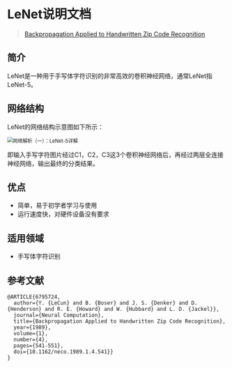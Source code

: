 # LeNet说明文档

> [Backpropagation Applied to Handwritten Zip Code Recognition](https://ieeexplore.ieee.org/document/6795724)

## 简介

LeNet是一种用于手写体字符识别的非常高效的卷积神经网络，通常LeNet指LeNet-5。

## 网络结构

LeNet的网络结构示意图如下所示：

<img src="http://cuijiahua.com/wp-content/uploads/2018/01/dl_3_4.jpg" alt="网络解析（一）：LeNet-5详解" style="zoom:80%;" />

即输入手写字符图片经过C1，C2，C3这3个卷积神经网络后，再经过两层全连接神经网络，输出最终的分类结果。

## 优点

- 简单，易于初学者学习与使用
- 运行速度快，对硬件设备没有要求

## 适用领域

- 手写体字符识别

## 参考文献

```
@ARTICLE{6795724,
  author={Y. {LeCun} and B. {Boser} and J. S. {Denker} and D. {Henderson} and R. E. {Howard} and W. {Hubbard} and L. D. {Jackel}},
  journal={Neural Computation},
  title={Backpropagation Applied to Handwritten Zip Code Recognition},
  year={1989},
  volume={1},
  number={4},
  pages={541-551},
  doi={10.1162/neco.1989.1.4.541}}
}
```

